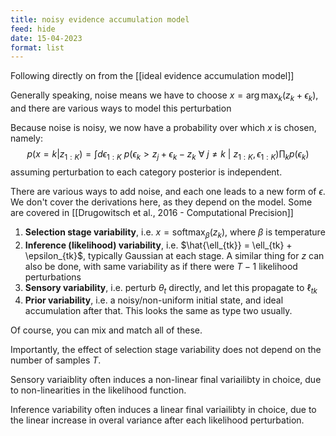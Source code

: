 ```yaml
---
title: noisy evidence accumulation model
feed: hide
date: 15-04-2023
format: list
---
```



Following directly on from the [[ideal evidence accumulation model]]

Generally speaking, noise means we have to choose  $x = \arg\max_k(z_k + \epsilon_k)$, and there are various ways to model this perturbation

Because noise is noisy, we now have a probability over which $x$ is chosen, namely: $$p(x = k | z_{1:K}) = \int d\epsilon_{1:K}\ p(\epsilon_k \gt z_j + \epsilon_k - z_k\ \forall\ j\neq k\ |\ z_{1:K}, \epsilon_{1:K}) \prod_k p(\epsilon_k)$$assuming perturbation to each category posterior is independent.

There are various ways to add noise, and each one leads to a new form of $\epsilon$. We don't cover the derivations here, as they depend on the model. Some are covered in [[Drugowitsch et al., 2016 - Computational Precision]]

1. **Selection stage variability**, i.e. $x = \text{soft}\max_{\beta}(z_k)$, where $\beta$ is temperature
2. **Inference (likelihood) variability**, i.e. $\hat{\ell_{tk}} = \ell_{tk} + \epsilon_{tk}$, typically Gaussian at each stage. A similar thing for $z$ can also be done, with same variability as if there were $T-1$ likelihood perturbations
3. **Sensory variability**, i.e. perturb $\theta_t$ directly, and let this propagate to $\ell_{tk}$
4. **Prior variability**, i.e. a noisy/non-uniform initial state, and ideal accumulation after that. This looks the same as type two usually.

Of course, you can mix and match all of these.

Importantly, the effect of selection stage variability does not depend on the number of samples $T$.

Sensory variaiblity often induces a non-linear final variailibty in choice, due to non-linearities in the likelihood function.

Inference variability often induces a linear final variailibty in choice, due to the linear increase in overal variance after each likelihood perturbation.